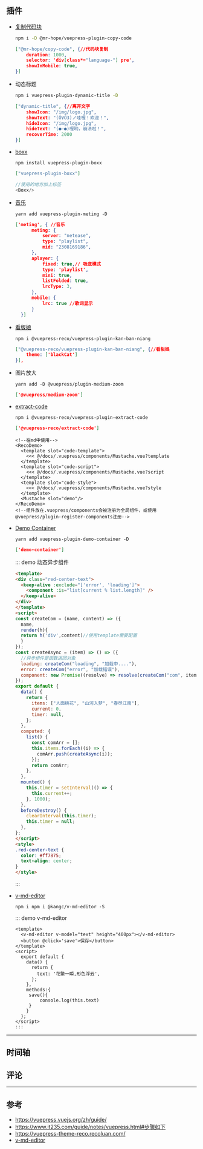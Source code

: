 ## 插件

+ [复制代码块](https://vuepress-theme-hope.github.io/copy-code/zh/)

  ```sh
  npm i -D @mr-hope/vuepress-plugin-copy-code
  ```

  ```json
  ["@mr-hope/copy-code", {//代码块复制
      duration: 1000,
      selector: 'div[class*="language-"] pre',
      showInMobile: true,
  }]
  ```

+ 动态标题

  ```sh
  npm i vuepress-plugin-dynamic-title -D
  ```

  ```json
  ["dynamic-title", {//离开文字
      showIcon: "/img/logo.jpg",
      showText: "(Ő∀Ő3)ノ哇喔！欢迎！",
      hideIcon: "/img/logo.jpg",
      hideText: "(●—●)喔哟，崩溃啦！",
      recoverTime: 2000
  }]
  ```

+ [boxx]([https://zpj80231.gitee.io/znote/views/frontend/vuepress-plugin-boxx.html#%E5%BA%8F%E8%A8%80](https://zpj80231.gitee.io/znote/views/frontend/vuepress-plugin-boxx.html#序言))

  ```shell
  npm install vuepress-plugin-boxx
  ```

  ```json
  ["vuepress-plugin-boxx"]
  ```

  ```js
  //使用的地方加上标签
  <Boxx/> 
  ```
  <Boxx changeTime='2000' />
  
+ [音乐](https://moefyit.github.io/moefy-vuepress/packages/meting.html#install)

  ```shell
  yarn add vuepress-plugin-meting -D
  ```

  ```json
  ['meting', { //音乐
        meting: {
            server: "netease",
            type: "playlist",
            mid: "2308169186",
        },
        aplayer: {
            fixed: true,// 吸底模式
            type: 'playlist',
            mini: true,
            listFolded: true,
            lrcType: 3,
        },
        mobile: {
            lrc: true //歌词显示
        }
    }]
  ```
+ [看版娘](https://www.npmjs.com/package/@vuepress-reco/vuepress-plugin-kan-ban-niang)

  ```shell
  npm i @vuepress-reco/vuepress-plugin-kan-ban-niang
  ```

  ```json
  ["@vuepress-reco/vuepress-plugin-kan-ban-niang", {//看板娘        
      theme: ['blackCat']
  }],
  ```

+ 图片放大

  ```shell
  yarn add -D @vuepress/plugin-medium-zoom
  ```

  ```json
  ['@vuepress/medium-zoom']
  ```

+ [extract-code](https://github.com/vuepress-reco/vuepress-plugin-extract-code)

  ```shell
  npm i @vuepress-reco/vuepress-plugin-extract-code
  ```

  ```json
  ['@vuepress-reco/extract-code']
  ```

  ```vue
  <!--在md中使用-->
  <RecoDemo>
    <template slot="code-template">
      <<< @/docs/.vuepress/components/Mustache.vue?template
    </template>
    <template slot="code-script">
      <<< @/docs/.vuepress/components/Mustache.vue?script
    </template>
    <template slot="code-style">
      <<< @/docs/.vuepress/components/Mustache.vue?style
    </template>
    <Mustache slot="demo"/>
  </RecoDemo>
  <!--组件放在.vuepress/components会被注册为全局组件，或使用@vuepress/plugin-register-components注册-->
  ```

+ [Demo Container](https://docs.chenjianhui.site/vuepress-plugin-demo-container/zh/)

  ```shell
  yarn add vuepress-plugin-demo-container -D
  ```

  ```json
  ['demo-container']
  ```

  ::: demo 动态异步组件
  ```html
  <template>
  <div class="red-center-text">
    <keep-alive :exclude="['error', 'loading']">
      <component :is="list[current % list.length]" />
    </keep-alive>
  </div>
  </template>
  <script>
  const createCom = (name, content) => ({
    name,
    render(h){
    return h('div',content)//使用template需要配置
    }
  });
  const createAsync = (item) => () => ({
    //异步组件是函数返回对象
    loading: createCom("loading", "加载中...."),
    error: createCom("error", "加载错误"),
    component: new Promise((resolve) => resolve(createCom("com", item))),
  });
  export default {
    data() {
      return {
        items: ["人面桃花", "山河入梦", "春尽江南"],
        current: 0,
        timer: null,
      };
    },
    computed: {
      list() {
        const comArr = [];
        this.items.forEach((i) => {
          comArr.push(createAsync(i));
        });
        return comArr;
      },
    },
    mounted() {
      this.timer = setInterval(() => {
        this.current++;
      }, 1000);
    },
    beforeDestroy() {
      clearInterval(this.timer);
      this.timer = null;
    },
  };
  </script>
  <style>
  .red-center-text {
    color: #ff7875;
    text-align: center;
  }
  </style>
  ```
  :::

+ [v-md-editor](https://code-farmer-i.github.io/vue-markdown-editor/zh/)
  
  ```shell
  npm i npm i @kangc/v-md-editor -S
  ```

  ::: demo v-md-editor
  ```vue
  <template>
    <v-md-editor v-model="text" height="400px"></v-md-editor>
    <button @click='save'>保存</button>
  </template>
  <script>
    export default {
      data() {
        return {
          text: '花繁一瞬,形色浮云',
        };
      },
      methods:{
       save(){
           console.log(this.text)
       }
      }
    };
  </script>
  :::
---

## 时间轴

## 评论

---

## 参考

+ https://vuepress.vuejs.org/zh/guide/
+ https://www.it235.com/guide/notes/vuepress.html#步骤如下
+ https://vuepress-theme-reco.recoluan.com/
+ [v-md-editor](https://code-farmer-i.github.io/vue-markdown-editor/zh/)

